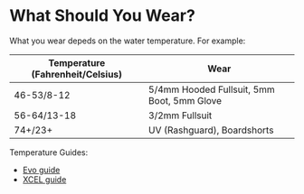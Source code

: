 # What Should You Wear?
What you wear depeds on the water temperature. For example:

| Temperature (Fahrenheit/Celsius) | Wear                                       |
| ---                              | ---                                        |
| 46-53/8-12                       | 5/4mm Hooded Fullsuit, 5mm Boot, 5mm Glove |
| 56-64/13-18                      | 3/2mm Fullsuit                             |
| 74+/23+                          | UV (Rashguard), Boardshorts                |

Temperature Guides:
* [Evo guide](https://www.evo.com/guides/wetsuit-thickness-and-temperature-chart)
* [XCEL guide](https://www.xcelwetsuits.com/shop/product/mens-uv/mens-threadx-s-s?color=OLV)

